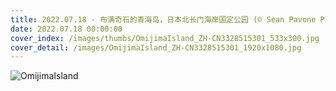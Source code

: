 ```yaml
---
title: 2022.07.18 - 布满奇石的青海岛，日本北长门海岸国定公园 (© Sean Pavone Photo/Adobe Stock)
date: 2022.07.18 00:00:00
cover_index: /images/thumbs/OmijimaIsland_ZH-CN3328515301_533x300.jpg
cover_detail: /images/OmijimaIsland_ZH-CN3328515301_1920x1080.jpg
---
```


![OmijimaIsland](/images/OmijimaIsland_ZH-CN3328515301_1920x1080.jpg)
